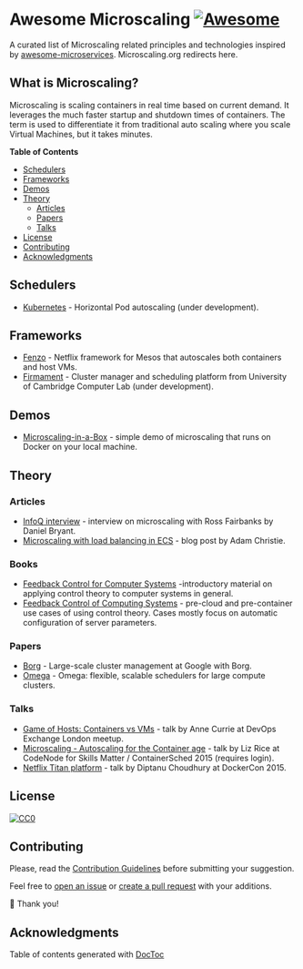 # Awesome Microscaling [![Awesome](https://cdn.rawgit.com/sindresorhus/awesome/d7305f38d29fed78fa85652e3a63e154dd8e8829/media/badge.svg)](https://github.com/sindresorhus/awesome)

A curated list of Microscaling related principles and technologies inspired by [awesome-microservices](https://github.com/mfornos/awesome-microservices). Microscaling.org redirects here.

## What is Microscaling?

Microscaling is scaling containers in real time based on current demand. It leverages the much faster startup and shutdown times of containers. The term is used to differentiate it from traditional auto scaling where you scale Virtual Machines, but it takes minutes.

<!-- START doctoc generated TOC please keep comment here to allow auto update -->
<!-- DON'T EDIT THIS SECTION, INSTEAD RE-RUN doctoc TO UPDATE -->
**Table of Contents**

- [Schedulers](#schedulers)
- [Frameworks](#frameworks)
- [Demos](#demos)
- [Theory](#theory)
  - [Articles](#articles)
  - [Papers](#papers)
  - [Talks](#talks)
- [License](#license)
- [Contributing](#contributing)
- [Acknowledgments](#acknowledgments)

<!-- END doctoc generated TOC please keep comment here to allow auto update -->

## Schedulers

- [Kubernetes](https://github.com/kubernetes/kubernetes/blob/cf8c2105028719b309e2bdc15ad93067247f08ba/docs/design/horizontal-pod-autoscaler.md#horizontal-pod-autoscaling) - Horizontal Pod autoscaling (under development).

## Frameworks

- [Fenzo](https://github.com/Netflix/Fenzo) - Netflix framework for Mesos that autoscales both containers and host VMs.
- [Firmament](https://github.com/ms705/firmament) - Cluster manager and scheduling platform from University of Cambridge Computer Lab (under development).

## Demos

- [Microscaling-in-a-Box](https://app.force12.io) - simple demo of microscaling that runs on Docker on your local machine.

## Theory

### Articles

- [InfoQ interview](http://www.infoq.com/news/2015/09/force12io-microscaling-mesos) - interview on microscaling with Ross Fairbanks by Daniel Bryant.
- [Microscaling with load balancing in ECS](http://circle-theory.blogspot.co.uk/2015/11/microscaling-with-load-balancing-in.html) - blog post by Adam Christie.

### Books

* [Feedback Control for Computer Systems](http://shop.oreilly.com/product/0636920028970.do) -introductory material on applying control theory to computer systems in general.
* [Feedback Control of Computing Systems](http://www.wiley.com/WileyCDA/WileyTitle/productCd-047126637X.html) - pre-cloud and pre-container use cases of using control theory. Cases mostly focus on automatic configuration of server parameters.

### Papers

- [Borg](http://research.google.com/pubs/pub43438.html) - Large-scale cluster management at Google with Borg.
- [Omega](http://research.google.com/pubs/pub41684.html) - Omega: flexible, scalable schedulers for large compute clusters.

### Talks

- [Game of Hosts: Containers vs VMs](https://www.youtube.com/watch?v=LaeQnlf2U84&index=1&list=PLDbVx7MrElf2VxfaOhNGAHgStgVaILlr4) - talk by Anne Currie at DevOps Exchange London meetup.
- [Microscaling - Autoscaling for the Container age](https://skillsmatter.com/skillscasts/6981-microscaling-autoscaling-for-the-container-age) - talk by Liz Rice at CodeNode for Skills Matter / ContainerSched 2015 (requires login).
- [Netflix Titan platform](https://www.youtube.com/watch?v=V3OfAATYksM) - talk by Diptanu Choudhury at DockerCon 2015.

## License

[![CC0](http://i.creativecommons.org/p/zero/1.0/88x31.png)](http://creativecommons.org/publicdomain/zero/1.0/)

## Contributing

Please, read the [Contribution Guidelines](https://github.com/force12io/awesome-microscaling/blob/master/CONTRIBUTING.md) before submitting your suggestion.

Feel free to [open an issue](https://github.com/force12io/awesome-microscaling/issues) or [create a pull request](https://github.com/force12io/awesome-microscaling/pulls) with your additions.

:star2: Thank you!

## Acknowledgments

Table of contents generated with [DocToc](https://github.com/thlorenz/doctoc)
